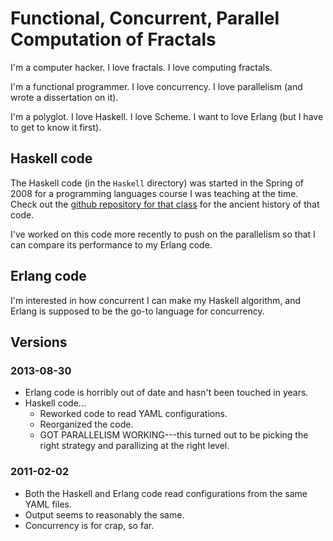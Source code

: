 # Functional, Concurrent, Parallel Computation of Fractals

I'm a computer hacker.  I love fractals.  I love computing fractals.

I'm a functional programmer.  I love concurrency.  I love parallelism (and wrote a dissertation on it).

I'm a polyglot.  I love Haskell.  I love Scheme.  I want to love Erlang (but I have to get to know it first).

## Haskell code

The Haskell code (in the `Haskell` directory) was started in the Spring of 2008 for a programming languages course I was teaching at the time.  Check out the [github repository for that class](https://github.com/jdfrens/cs214) for the ancient history of that code.

I've worked on this code more recently to push on the parallelism so that I can compare its performance to my Erlang code.

## Erlang code

I'm interested in how concurrent I can make my Haskell algorithm, and Erlang is supposed to be the go-to language for concurrency.

## Versions

### 2013-08-30

* Erlang code is horribly out of date and hasn't been touched in years.
* Haskell code...
    * Reworked code to read YAML configurations.
	* Reorganized the code.
	* GOT PARALLELISM WORKING---this turned out to be picking the right strategy and parallizing at the right level.

### 2011-02-02

* Both the Haskell and Erlang code read configurations from the same YAML files.
* Output seems to reasonably the same.
* Concurrency is for crap, so far.
